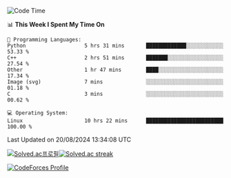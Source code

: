 
<!--START_SECTION:waka-->
![Code Time](http://img.shields.io/badge/Code%20Time-3%2C620%20hrs%2048%20mins-blue)

📊 **This Week I Spent My Time On** 

```text
💬 Programming Languages: 
Python                   5 hrs 31 mins       █████████████░░░░░░░░░░░░   53.33 % 
C++                      2 hrs 51 mins       ███████░░░░░░░░░░░░░░░░░░   27.54 % 
Other                    1 hr 47 mins        ████░░░░░░░░░░░░░░░░░░░░░   17.34 % 
Image (svg)              7 mins              ░░░░░░░░░░░░░░░░░░░░░░░░░   01.18 % 
C                        3 mins              ░░░░░░░░░░░░░░░░░░░░░░░░░   00.62 % 

💻 Operating System: 
Linux                    10 hrs 22 mins      █████████████████████████   100.00 % 
```


 Last Updated on 20/08/2024 13:34:08 UTC
<!--END_SECTION:waka-->


[![Solved.ac프로필](http://mazassumnida.wtf/api/generate_badge?boj=hckim96)](https://solved.ac/hckim96)[![Solved.ac streak](http://mazandi.herokuapp.com/api?handle=hckim96&theme=dark)](https://solved.ac/hckim96)


[![CodeForces Profile](https://cf.leed.at?id=hckim96)](https://codeforces.com/profile/hckim96)

